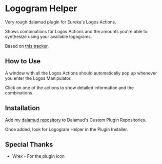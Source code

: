 # Logogram Helper

Very rough dalamud plugin for Eureka's Logos Actions.

Shows combinations for Logos Actions and the amounts you're able to synthesize using your available logograms.

Based on [this tracker](https://ffxiv-eureka.com/logograms).

## How to Use
A window with all the Logos Actions should automatically pop up whenever you enter the Logos Manipulator.

Click on one of the actions to show detailed information and the combinations.

## Installation
Add my [dalamud repository](https://github.com/apetih/MyDalamudPlugins) to Dalamud's Custom Plugin Repositories.

Once added, look for Logogram Helper in the Plugin Installer.

## Special Thanks
* Wrex - For the plugin icon
